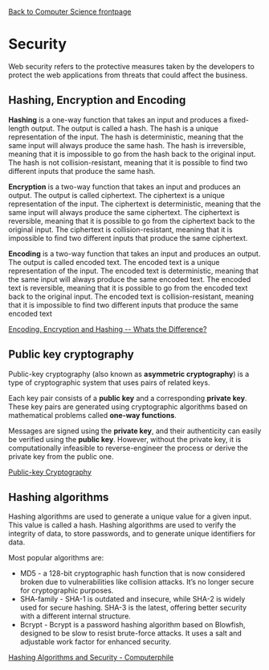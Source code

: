[Back to Computer Science frontpage](topics/computer-science/computer-science.md)

# Security

Web security refers to the protective measures taken by the developers to protect the web applications from threats that could affect the business.

## Hashing, Encryption and Encoding

**Hashing** is a one-way function that takes an input and produces a fixed-length output. The output is called a hash. The hash is a unique representation of the input. The hash is deterministic, meaning that the same input will always produce the same hash. The hash is irreversible, meaning that it is impossible to go from the hash back to the original input. The hash is not collision-resistant, meaning that it is possible to find two different inputs that produce the same hash.

**Encryption** is a two-way function that takes an input and produces an output. The output is called ciphertext. The ciphertext is a unique representation of the input. The ciphertext is deterministic, meaning that the same input will always produce the same ciphertext. The ciphertext is reversible, meaning that it is possible to go from the ciphertext back to the original input. The ciphertext is collision-resistant, meaning that it is impossible to find two different inputs that produce the same ciphertext.

**Encoding** is a two-way function that takes an input and produces an output. The output is called encoded text. The encoded text is a unique representation of the input. The encoded text is deterministic, meaning that the same input will always produce the same encoded text. The encoded text is reversible, meaning that it is possible to go from the encoded text back to the original input. The encoded text is collision-resistant, meaning that it is impossible to find two different inputs that produce the same encoded text

[Encoding, Encryption and Hashing -- Whats the Difference?](https://www.youtube.com/watch?v=-bAnBzvMLig)

## Public key cryptography

Public-key cryptography (also known as **asymmetric cryptography**) is a type of cryptographic system that uses pairs of related keys.

Each key pair consists of a **public key** and a corresponding **private key**. These key pairs are generated using cryptographic algorithms based on mathematical problems called **one-way functions**.

Messages are signed using the **private key**, and their authenticity can easily be verified using the **public key**. However, without the private key, it is computationally infeasible to reverse-engineer the process or derive the private key from the public one.

[Public-key Cryptography](https://en.wikipedia.org/wiki/Public-key_cryptography)

## Hashing algorithms

Hashing algorithms are used to generate a unique value for a given input. This value is called a hash. Hashing algorithms are used to verify the integrity of data, to store passwords, and to generate unique identifiers for data.

Most popular algorithms are:
- MD5 - a 128-bit cryptographic hash function that is now considered broken due to vulnerabilities like collision attacks. It’s no longer secure for cryptographic purposes.
- SHA-family - SHA-1 is outdated and insecure, while SHA-2 is widely used for secure hashing. SHA-3 is the latest, offering better security with a different internal structure.
- Bcrypt - Bcrypt is a password hashing algorithm based on Blowfish, designed to be slow to resist brute-force attacks. It uses a salt and adjustable work factor for enhanced security.

[Hashing Algorithms and Security - Computerphile](https://www.youtube.com/watch?v=b4b8ktEV4Bg)


